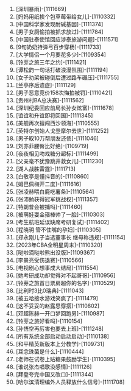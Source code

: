 
1. [深圳暴雨]-[1111669]
1. [妈妈用纸挨个包草莓带给女儿]-[1110332]
1. [中国科学家发现耐碱基因]-[1111374]
1. [男子女厕偷拍被抓求放过]-[1111784]
1. [中国驻泰使馆回应涉泰旅游问题]-[1111571]
1. [9旬奶奶持弹弓百步穿杨]-[1111733]
1. [大学情侣一个月要花多少]-[1109354]
1. [铃芽之旅三年之约]-[1111421]
1. [谭松韵一句话打破浪漫氛围]-[1111194]
1. [女子劝架被碰倒后遭过路车碾压]-[1111755]
1. [兰亭序后遗症]-[1111129]
1. [男子恶意竞价158次悔拍被罚]-[1110421]
1. [贵州村BA总决赛]-[1111562]
1. [深圳纪委回应前局长孙女炫富]-[1111678]
1. [谊谊和升谊即将回国]-[1111345]
1. [美舰再次擅闯西沙领海]-[1110555]
1. [英特尔创始人戈登摩尔去世]-[1111252]
1. [男子取10万帮朋友还债]-[1111046]
1. [刘亦菲腰臀比好绝]-[1109719]
1. [夜夜相见吻戏糖分超标]-[1111499]
1. [父亲毫不犹豫跳井救女儿]-[1111230]
1. [湖人战胜雷霆]-[1111713]
1. [白敬亭是懂抖音的]-[1110860]
1. [姆巴佩梅开二度]-[1111616]
1. [张凌赫喂白鹿吃薯条]-[1110564]
1. [张沛勉获得冠军挑战权]-[1111357]
1. [特朗普会被捕吗]-[1111460]
1. [被萌娃耍金箍棒帅了一脸]-[1110303]
1. [考生航班延误缺席考研复试]-[1111402]
1. [程晓玥 管不住嘴的孕妇]-[1110305]
1. [郑永刚儿子当选董事长 继母称违规]-[1111154]
1. [2023年CBA全明星周末]-[1110320]
1. [哒啦滴哒啦熊出没版]-[1109367]
1. [李景亮受伤退赛]-[1110566]
1. [电视剧心想事成大结局]-[1111554]
1. [她考研成功却觉得对不起哥哥]-[1110956]
1. [铃芽之旅首日票房超你的名字]-[1110529]
1. [比利时3比0瑞典]-[1111043]
1. [被五哈接水游戏笑疯了]-[1111479]
1. [这不妥妥的赵露思穿搭]-[1110802]
1. [邓超陈赫一开口梦回跑男]-[1110987]
1. [铃芽之旅好看吗]-[1110154]
1. [孙悟空再厉害也要去上班]-[1111248]
1. [所有系统全部启动启动启动]-[1110138]
1. [和平精英新版本上分教学]-[1109731]
1. [耳念珠菌是什么]-[1110444]
1. [老师在试卷上贴糖果鼓励学生]-[1110395]
1. [谁说张杰唱歌没感情]-[1111126]
1. [拜登夸完中国又改口]-[1111344]
1. [哈尔滨清理编外人员释放什么信号]-[1111708]